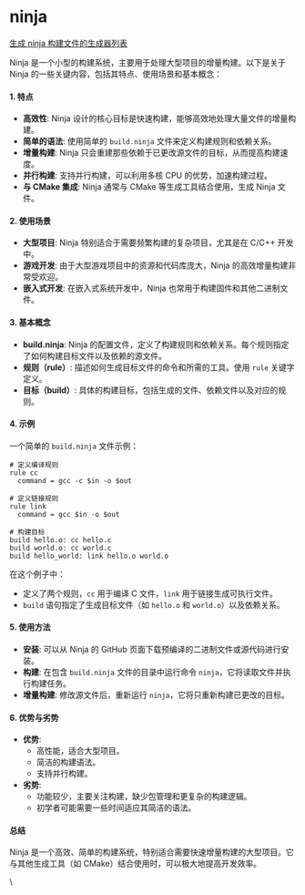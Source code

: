 # ninja

[生成 ninja 构建文件的生成器列表](https://github.com/ninja-build/ninja/wiki/List-of-generators-producing-ninja-build-files)



Ninja 是一个小型的构建系统，主要用于处理大型项目的增量构建。以下是关于 Ninja 的一些关键内容，包括其特点、使用场景和基本概念：

#### 1. **特点**

* **高效性**: Ninja 设计的核心目标是快速构建，能够高效地处理大量文件的增量构建。
* **简单的语法**: 使用简单的 `build.ninja` 文件来定义构建规则和依赖关系。
* **增量构建**: Ninja 只会重建那些依赖于已更改源文件的目标，从而提高构建速度。
* **并行构建**: 支持并行构建，可以利用多核 CPU 的优势，加速构建过程。
* **与 CMake 集成**: Ninja 通常与 CMake 等生成工具结合使用，生成 Ninja 文件。

#### 2. **使用场景**

* **大型项目**: Ninja 特别适合于需要频繁构建的复杂项目，尤其是在 C/C++ 开发中。
* **游戏开发**: 由于大型游戏项目中的资源和代码库庞大，Ninja 的高效增量构建非常受欢迎。
* **嵌入式开发**: 在嵌入式系统开发中，Ninja 也常用于构建固件和其他二进制文件。

#### 3. **基本概念**

* **build.ninja**: Ninja 的配置文件，定义了构建规则和依赖关系。每个规则指定了如何构建目标文件以及依赖的源文件。
* **规则（rule）**: 描述如何生成目标文件的命令和所需的工具。使用 `rule` 关键字定义。
* **目标（build）**: 具体的构建目标，包括生成的文件、依赖文件以及对应的规则。

#### 4. **示例**

一个简单的 `build.ninja` 文件示例：

```ninja
# 定义编译规则
rule cc
  command = gcc -c $in -o $out

# 定义链接规则
rule link
  command = gcc $in -o $out

# 构建目标
build hello.o: cc hello.c
build world.o: cc world.c
build hello_world: link hello.o world.o
```

在这个例子中：

* 定义了两个规则，`cc` 用于编译 C 文件，`link` 用于链接生成可执行文件。
* `build` 语句指定了生成目标文件（如 `hello.o` 和 `world.o`）以及依赖关系。

#### 5. **使用方法**

* **安装**: 可以从 Ninja 的 GitHub 页面下载预编译的二进制文件或源代码进行安装。
* **构建**: 在包含 `build.ninja` 文件的目录中运行命令 `ninja`，它将读取文件并执行构建任务。
* **增量构建**: 修改源文件后，重新运行 `ninja`，它将只重新构建已更改的目标。

#### 6. **优势与劣势**

* **优势**:
  * 高性能，适合大型项目。
  * 简洁的构建语法。
  * 支持并行构建。
* **劣势**:
  * 功能较少，主要关注构建，缺少包管理和更复杂的构建逻辑。
  * 初学者可能需要一些时间适应其简洁的语法。

#### 总结

Ninja 是一个高效、简单的构建系统，特别适合需要快速增量构建的大型项目。它与其他生成工具（如 CMake）结合使用时，可以极大地提高开发效率。

\
